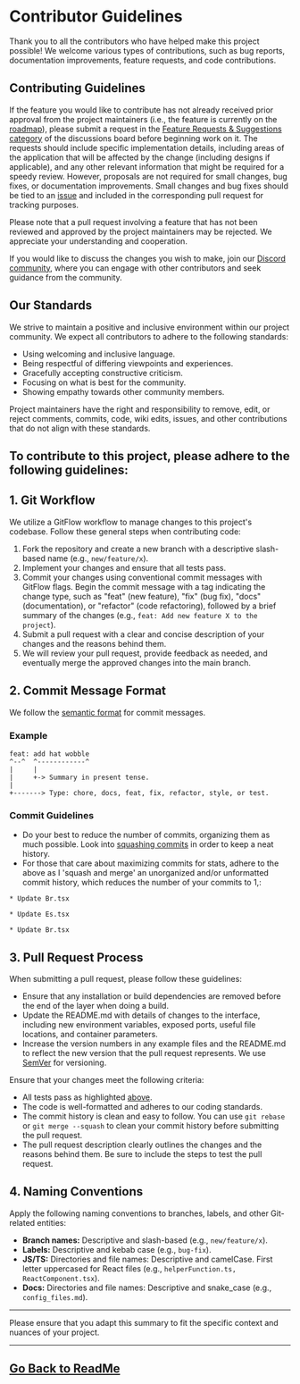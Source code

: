 # Contributor Guidelines

Thank you to all the contributors who have helped make this project possible! We welcome various types of contributions, such as bug reports, documentation improvements, feature requests, and code contributions.

## Contributing Guidelines

If the feature you would like to contribute has not already received prior approval from the project maintainers (i.e., the feature is currently on the [roadmap](https://github.com/users/danny-avila/projects/2)), please submit a request in the [Feature Requests & Suggestions category](https://github.com/danny-avila/LibreChat/discussions/new?category=feature-requests-suggestions) of the discussions board before beginning work on it. The requests should include specific implementation details, including areas of the application that will be affected by the change (including designs if applicable), and any other relevant information that might be required for a speedy review. However, proposals are not required for small changes, bug fixes, or documentation improvements. Small changes and bug fixes should be tied to an [issue](https://github.com/danny-avila/LibreChat/issues) and included in the corresponding pull request for tracking purposes.

Please note that a pull request involving a feature that has not been reviewed and approved by the project maintainers may be rejected. We appreciate your understanding and cooperation.

If you would like to discuss the changes you wish to make, join our [Discord community](https://discord.gg/uDyZ5Tzhct), where you can engage with other contributors and seek guidance from the community.

## Our Standards

We strive to maintain a positive and inclusive environment within our project community. We expect all contributors to adhere to the following standards:

- Using welcoming and inclusive language.
- Being respectful of differing viewpoints and experiences.
- Gracefully accepting constructive criticism.
- Focusing on what is best for the community.
- Showing empathy towards other community members.

Project maintainers have the right and responsibility to remove, edit, or reject comments, commits, code, wiki edits, issues, and other contributions that do not align with these standards.

## To contribute to this project, please adhere to the following guidelines:

## 1. Git Workflow

We utilize a GitFlow workflow to manage changes to this project's codebase. Follow these general steps when contributing code:

1. Fork the repository and create a new branch with a descriptive slash-based name (e.g., `new/feature/x`).
2. Implement your changes and ensure that all tests pass.
3. Commit your changes using conventional commit messages with GitFlow flags. Begin the commit message with a tag indicating the change type, such as "feat" (new feature), "fix" (bug fix), "docs" (documentation), or "refactor" (code refactoring), followed by a brief summary of the changes (e.g., `feat: Add new feature X to the project`).
4. Submit a pull request with a clear and concise description of your changes and the reasons behind them.
5. We will review your pull request, provide feedback as needed, and eventually merge the approved changes into the main branch.

## 2. Commit Message Format

We follow the [semantic format](https://gist.github.com/joshbuchea/6f47e86d2510bce28f8e7f42ae84c716) for commit messages.

### Example

```
feat: add hat wobble
^--^  ^------------^
|     |
|     +-> Summary in present tense.
|
+-------> Type: chore, docs, feat, fix, refactor, style, or test.
```

### Commit Guidelines
- Do your best to reduce the number of commits, organizing them as much possible. Look into [squashing commits](https://www.freecodecamp.org/news/git-squash-commits/) in order to keep a neat history.
- For those that care about maximizing commits for stats, adhere to the above as I 'squash and merge' an unorganized and/or unformatted commit history, which reduces the number of your commits to 1,:
```
* Update Br.tsx

* Update Es.tsx

* Update Br.tsx
```


## 3. Pull Request Process

When submitting a pull request, please follow these guidelines:

- Ensure that any installation or build dependencies are removed before the end of the layer when doing a build.
- Update the README.md with details of changes to the interface, including new environment variables, exposed ports, useful file locations, and container parameters.
- Increase the version numbers in any example files and the README.md to reflect the new version that the pull request represents. We use [SemVer](http://semver.org/) for versioning.

Ensure that your changes meet the following criteria:

- All tests pass as highlighted [above](#1-development-notes).
- The code is well-formatted and adheres to our coding standards.
- The commit history is clean and easy to follow. You can use `git rebase` or `git merge --squash` to clean your commit history before submitting the pull request.
- The pull request description clearly outlines the changes and the reasons behind them. Be sure to include the steps to test the pull request.

## 4. Naming Conventions

Apply the following naming conventions to branches, labels, and other Git-related entities:

- **Branch names:** Descriptive and slash-based (e.g., `new/feature/x`).
- **Labels:** Descriptive and kebab case (e.g., `bug-fix`).
- **JS/TS:** Directories and file names: Descriptive and camelCase. First letter uppercased for React files (e.g., `helperFunction.ts, ReactComponent.tsx`).
- **Docs:** Directories and file names: Descriptive and snake_case (e.g., `config_files.md`).

---

Please ensure that you adapt this summary to fit the specific context and nuances of your project.

---

## [Go Back to ReadMe](../README.md)